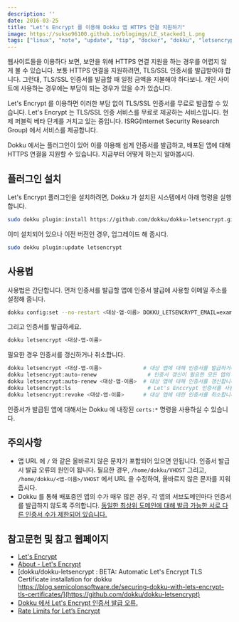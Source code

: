 ```yaml
---
description: ''
date: 2016-03-25
title: "Let's Encrypt 를 이용해 Dokku 앱 HTTPS 연결 지원하기"
image: https://sukso96100.github.io/blogimgs/LE_stacked1_L.png
tags: ["linux", "note", "update", "tip", "docker", "dokku", "letsencrypt"]
---
```


웹사이트들을 이용하다 보면, 보안을 위해 HTTPS 연결 지원을 하는 경우를 어렵지 않게 볼 수 있습니다.
보통 HTTPS 연결을 지원하려면, TLS/SSL 인증서를 발급받아야 합니다.
그런대, TLS/SSL 인증서를 발급할 때 일정 금액을 지불해야 하다보니.
개인 사이트에 사용하는 경우에는 부담이 되는 경우가 있을 수가 있습니다.

Let's Encrypt 를 이용하면 이러한 부담 없이 TLS/SSL 인증서를 무료로 발급할 수 있습니다.
Let's Encrypt 는 TLS/SSL 인증 서비스를 무료로 제공하는 서비스입니다.
현제 퍼블릭 베타 단계를 거치고 있는 중입니다.
ISRG(Internet Security Research Group) 에서 서비스를 제공합니다.

Dokku 에서는 플러그인이 있어 이를 이용해 쉽게 인증서를 발급하고, 배포된 앱에 대해 HTTPS 연결을 지원할 수 있습니다.
지금부터 어떻게 하는지 알아봅시다.

## 플러그인 설치
Let's Encrypt 플러그인을 설치하려면, Dokku 가 설치된 시스템에서 아래 명령을 실행합니다.

```bash
sudo dokku plugin:install https://github.com/dokku/dokku-letsencrypt.git
```

이미 설치되어 있으나 이전 버전인 경우, 업그레이드 해 줍시다.

```bash
sudo dokku plugin:update letsencrypt
```

## 사용법
사용법은 간단합니다. 먼저 인증서를 발급할 앱에 인증서 발급에 사용할 이메일 주소를 설정해 줍니다.

```bash
dokku config:set --no-restart <대상-앱-이름> DOKKU_LETSENCRYPT_EMAIL=example@example.com
```

그리고 인증서를 발급하세요.

```bash
dokku letsencrypt <대상-앱-이름>
```

필요한 경우 인증서를 갱신하거나 취소합니다.

```bash
dokku letsencrypt <대상-앱-이름>             # 대상 앱에 대해 인증서를 발급하거나 갱신합니다.
dokku letsencrypt:auto-renew                # 인증서 갱신이 필요한 모든 앱의 인증서를 갱신합니다.
dokku letsencrypt:auto-renew <대상-앱-이름>  # 대상 앱에 대해 인증서를 갱신합니다.
dokku letsencrypt:ls                        # Let's Enccrypt 인증서를 사용중인 앱의 목록을 봅니다.
dokku letsencrypt:revoke <대상-앱-이름>      # 대상 앱에 대한 인증서를 취소합니다.
```

인증서가 발급된 앱에 대해서는 Dokku 에 내장된 `certs:*` 명령을 사용하실 수 있습니다.

## 주의사항
- 앱 URL 에 `/` 와 같은 올바르지 않은 문자가 포함되어 있으면 안됩니다. 인증서 발급 시 발급 오류의 원인이 됩니다.
필요한 경우, `/home/dokku/VHOST` 그리고, `/home/dokku/<앱-이름>/VHOST` 에서 URL 을 수정하여, 올바르지 않은 문자를 지워 줍시다.
- Dokku 를 통해 배포중인 앱의 수가 매우 많은 경우, 각 앱의 서브도메인마다 인증서를 발급하지 않도록 주의합니다.
[동일한 최상위 도메인에 대해 발급 가능한 서로 다른 인증서 수가 제한되어 있습니다.](https://community.letsencrypt.org/t/rate-limits-for-lets-encrypt/6769)

## 참고문헌 및 참고 웹페이지
- [Let's Encrypt](https://letsencrypt.org/)
- [About - Let's Encrypt](https://letsencrypt.org/about)
- [dokku/dokku-letsencrypt : BETA: Automatic Let's Encrypt TLS Certificate installation for dokku https://blog.semicolonsoftware.de/securing-dokku-with-lets-encrypt-tls-certificates/](https://github.com/dokku/dokku-letsencrypt)
- [Dokku 에서 Let's Encrypt 인증서 발급 오류.](https://hashcode.co.kr/questions/1542/dokku-%EC%97%90%EC%84%9C-lets-encrypt-%EC%9D%B8%EC%A6%9D%EC%84%9C-%EB%B0%9C%EA%B8%89-%EC%98%A4%EB%A5%98)
- [Rate Limits for Let’s Encrypt](https://community.letsencrypt.org/t/rate-limits-for-lets-encrypt/6769)
